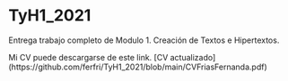 # TyH1_2021
<p>
Entrega trabajo completo de Modulo 1. Creación de Textos e Hipertextos.
<p>
Mi CV puede descargarse de este link.
[CV actualizado](https://github.com/ferfri/TyH1_2021/blob/main/CVFriasFernanda.pdf)
  <p>
    
